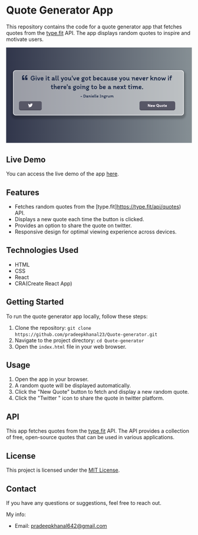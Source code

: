 # Quote Generator App

This repository contains the code for a quote generator app that fetches quotes from the [type.fit](https://type.fit/api/quotes) API. The app displays random quotes to inspire and motivate users.

![Quote Generator App](./src/images/quote-generator.png)

## Live Demo

You can access the live demo of the app [here](https://quote-generator-pradeep.netlify.app/).

## Features

- Fetches random quotes from the [type.fit]https://type.fit/api/quotes) API.
- Displays a new quote each time the button is clicked.
- Provides an option to share the quote on twitter.
- Responsive design for optimal viewing experience across devices.

## Technologies Used

- HTML
- CSS
- React
- CRA(Create React App)

## Getting Started

To run the quote generator app locally, follow these steps:

1. Clone the repository: `git clone https://github.com/pradeepkhanal23/Quote-generator.git`
2. Navigate to the project directory: `cd Quote-generator`
3. Open the `index.html` file in your web browser.

## Usage

1. Open the app in your browser.
2. A random quote will be displayed automatically.
3. Click the "New Quote" button to fetch and display a new random quote.
4. Click the "Twitter " icon to share the quote in twitter platform.

## API

This app fetches quotes from the [type.fit](https://type.fit) API. The API provides a collection of free, open-source quotes that can be used in various applications.

## License

This project is licensed under the [MIT License](LICENSE).

## Contact

If you have any questions or suggestions, feel free to reach out.

My info:

- Email: pradeepkhanal642@gmail.com
